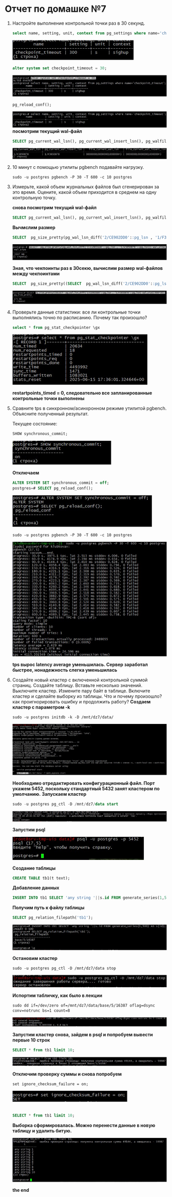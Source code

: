 # Отчет по домашке №7

1. Настройте выполнение контрольной точки раз в 30 секунд.
    ```SQL
    select name, setting, unit, context from pg_settings where name='checkpoint_timeout';
    ```
    ![pg](/img/7/1.jpg)

    ```SQL
    alter system set checkpoint_timeout = 30;
    ```
    ![pg](/img/7/2.jpg)

    ```SQL
    pg_reload_conf();
    ```
    ![pg](/img/7/3.jpg)
    **посмотрим текущий wal-файл**

    ```SQL
    SELECT pg_current_wal_lsn(), pg_current_wal_insert_lsn(), pg_walfile_name(pg_current_wal_lsn()) file_current_wal_lsn, pg_walfile_name(pg_current_wal_insert_lsn()) file_current_wal_insert_lsn;
    ```
    ![pg](/img/7/4.jpg)

1. 10 минут c помощью утилиты pgbench подавайте нагрузку.

    ```
    sudo -u postgres pgbench -P 30 -T 600 -c 10 postgres
    ```

1. Измерьте, какой объем журнальных файлов был сгенерирован за это время. Оцените, какой объем приходится в среднем на одну контрольную точку.

    **снова посмотрим текущий wal-файл**

    ```SQL
    SELECT pg_current_wal_lsn(), pg_current_wal_insert_lsn(), pg_walfile_name(pg_current_wal_lsn()) file_current_wal_lsn, pg_walfile_name(pg_current_wal_insert_lsn()) file_current_wal_insert_lsn;
    ```
    **Вычмслим размер** 

    ```SQL
    SELECT  pg_size_pretty(pg_wal_lsn_diff('2/CE902DD0'::pg_lsn , '1/F3650878'::pg_lsn)) wal_size;
    ```
    ![pg](/img/7/5.jpg)

    **Зная, что чекпоинты раз в 30секю, вычислим размер wal-файлов между чекпоинтами**

    ```SQL
    SELECT  pg_size_pretty((SELECT  pg_wal_lsn_diff('2/CE902DD0'::pg_lsn , '1/F3650878'::pg_lsn) wal_size)/600*30);
    ```
    ![pg](/img/7/6.jpg)

1. Проверьте данные статистики: все ли контрольные точки выполнялись точно по расписанию. Почему так произошло?

    ```SQL
    select * from pg_stat_checkpointer \gx
    ```
    ![pg](/img/7/7.jpg)

    **restartpoints_timed = 0, следовательно все запланированные контрольные точки выполнены**

1. Сравните tps в синхронном/асинхронном режиме утилитой pgbench. Объясните полученный результат.

    Текущее состояние:
    ```SQL
    SHOW synchronous_commit;
    ```
    ![pg](/img/7/9.jpg)

    **Отключаем**

    ```SQL
    ALTER SYSTEM SET synchronous_commit = off;
    postgres=# SELECT pg_reload_conf();
    ```
    ![pg](/img/7/10.jpg)

    ```
    sudo -u postgres pgbench -P 30 -T 600 -c 10 postgres
    ```
    ![pg](/img/7/11.jpg)

    **tps вырос latency average уменьшилась. Сервер заработал быстрее, нонадежность слегка уменьшилась**

1. Создайте новый кластер с включенной контрольной суммой страниц. Создайте таблицу. Вставьте несколько значений. Выключите кластер. Измените пару байт в таблице. Включите кластер и сделайте выборку из таблицы. Что и почему произошло? как проигнорировать ошибку и продолжить работу?
    **Создаем кластер с параметром -k**

    ```
    sudo -u postgres initdb -k -D /mnt/dz7/data/
    ```
    ![pg](/img/7/12.jpg)

    **Необходимо отредактировать конфигурационный файл. Порт укажем 5452, поскольку стандартный 5432 занят кластером по умолчанию.**
    **Запускаем кластер**

    ```SQL
    sudo -u postgres pg_ctl -D /mnt/dz7/data start
    ```
    ![pg](/img/7/13.jpg)

    **Запустим psql**

    ![pg](/img/7/14.jpg)

    **Создание таблицы**

    ```SQL
    CREATE TABLE tb1(t text);
    ```

    **Добавление данных**

    ```SQL
    INSERT INTO tb1 SELECT 'any string '||s.id FROM generate_series(1,500) AS s(id);
    ```

    **Получим путь к файлу таблицы**

    ```SQL
    SELECT pg_relation_filepath('tb1');
    ```

    ![pg](/img/7/15.jpg)

    **Остановим кластер**

    ```
    sudo -u postgres pg_ctl -D /mnt/dz7/data stop
    ```

    ![pg](/img/7/16.jpg)

    **Испортим табличку, как было в лекции**

    ```
    sudo dd if=/dev/zero of=/mnt/dz7/data/base/5/16387 oflag=dsync conv=notrunc bs=1 count=8
    ```

    ![pg](/img/7/17.jpg)

    **Запустим кластер снова, зайдем в psql и попробуем вывести первые 10 строк**

    ```SQL
    SELECT * from tb1 limit 10;
    ```

    ![pg](/img/7/18.jpg)

    **Отключим проверку суммы и снова попробуем**

    ```
    set ignore_checksum_failure = on;  
    ```

    ![pg](/img/7/19.jpg)

    ```SQL

    SELECT * from tb1 limit 10;
    ```

    **Выборка сформировалась. Можно перенести данные в новую таблицу и удалить битую.**

    ![pg](/img/7/20.jpg)


    
    **the end**